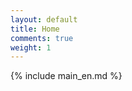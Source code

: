 ```yaml
---
layout: default
title: Home
comments: true
weight: 1
---
```


<script type="text/javascript">
	function getBrowserLanguage() {
	    var language = navigator.language ||   // All browsers
	               (navigator.languages && navigator.languages[0]) || // Chrome / Firefox
	               navigator.userLanguage; // IE <= 10

	    return language;
	}

	function detectLanguage() {
	    var language = getBrowserLanguage();
	    return language.split('-')[0].toLowerCase();
	}

	var userLang = detectLanguage();

	switch (userLang) {
		case 'ru':
		case 'uk':
		case 'be':
			userLang = 'ru';
			window.location.href = '{{ site.baseurl }}/' + userLang + '/';
			break;
	}
</script>

{% include main_en.md %}
